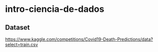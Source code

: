 # intro-ciencia-de-dados
## Dataset
https://www.kaggle.com/competitions/Covid19-Death-Predictions/data?select=train.csv
